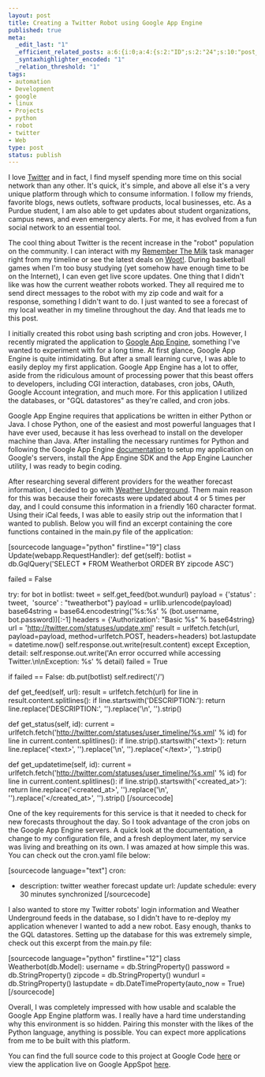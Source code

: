 ```yaml
--- 
layout: post
title: Creating a Twitter Robot using Google App Engine
published: true
meta: 
  _edit_last: "1"
  _efficient_related_posts: a:6:{i:0;a:4:{s:2:"ID";s:2:"24";s:10:"post_title";s:31:"Telephony Made Easy with Twilio";s:7:"matches";s:1:"4";s:9:"permalink";s:63:"http://mbmccormick.com/2010/05/telephony-made-easy-with-twilio/";}i:1;a:4:{s:2:"ID";s:3:"155";s:10:"post_title";s:38:"Install Ubuntu 11.04 on a Google Cr-48";s:7:"matches";s:1:"2";s:9:"permalink";s:70:"http://mbmccormick.com/2011/08/install-ubuntu-11-04-on-a-google-cr-48/";}i:2;a:4:{s:2:"ID";s:2:"79";s:10:"post_title";s:52:"Connect Your Google Cr-48 Laptop to PAL2.0 at Purdue";s:7:"matches";s:1:"2";s:9:"permalink";s:84:"http://mbmccormick.com/2011/02/connect-your-google-cr-48-laptop-to-pal2-0-at-purdue/";}i:3;a:4:{s:2:"ID";s:2:"75";s:10:"post_title";s:63:"Reading Phone Numbers, Access Codes with Twilio's Speech Engine";s:7:"matches";s:1:"2";s:9:"permalink";s:93:"http://mbmccormick.com/2010/12/reading-phone-numbers-access-codes-with-twilios-speech-engine/";}i:4;a:4:{s:2:"ID";s:2:"70";s:10:"post_title";s:57:"HTTP Basic Authorization with Python and Google AppEngine";s:7:"matches";s:1:"2";s:9:"permalink";s:89:"http://mbmccormick.com/2010/10/http-basic-authorization-with-python-and-google-appengine/";}i:5;a:4:{s:2:"ID";s:3:"158";s:10:"post_title";s:35:"Install Windows 8 on a Google Cr-48";s:7:"matches";s:1:"1";s:9:"permalink";s:67:"http://mbmccormick.com/2011/09/install-windows-8-on-a-google-cr-48/";}}
  _syntaxhighlighter_encoded: "1"
  _relation_threshold: "1"
tags: 
- automation
- Development
- google
- linux
- Projects
- python
- robot
- twitter
- Web
type: post
status: publish
---
```

I love <a href="http://www.twitter.com/" target="_blank">Twitter</a> and in fact, I find myself spending more time on this  social network than any other. It's quick, it's simple, and above all  else it's a very unique platform through which to consume information. I  follow my friends, favorite blogs, news outlets, software products,  local businesses, etc. As a Purdue student, I am also able to get  updates about student organizations, campus news, and even emergency  alerts. For me, it has evolved from a fun social network to an essential tool.

The cool thing about Twitter is the recent increase in the "robot"  population on the community. I can interact with my <a href="http://www.rememberthemilk.com/" target="_blank">Remember The Milk</a> task manager right from my timeline or see the latest deals on <a href="http://www.woot.com/" target="_blank">Woot!</a>.  During basketball games when I'm too busy studying (yet somehow have  enough time to be on the Internet), I can even get live score updates. One thing that I didn't like was how the current weather robots worked.  They all required me to send direct messages to the robot with my zip code and wait for a response, something I  didn't want to do. I just wanted to see a forecast of my local weather  in my timeline throughout the day. And that leads me to this post.

I initially created this robot using bash scripting and cron jobs. However, I recently migrated the application to <a href="http://appengine.google.com/" target="_blank">Google App Engine</a>, something I've wanted to experiment with for a long time. At first glance, Google App Engine is quite intimidating. But after a small learning curve, I was able to easily deploy my first application. Google App Engine has a lot to offer, aside from the ridiculous amount of processing power that this beast offers to developers, including CGI interaction, databases, cron jobs, OAuth, Google Account integration, and much more. For this application I utilized the databases, or "GQL datastores" as they're called, and cron jobs.

Google App Engine requires that applications be written in either Python or Java. I chose Python, one of the easiest and most powerful languages that I have ever used, because it has less overhead to install on the developer machine than Java. After installing the necessary runtimes for Python and following the Google App Engine <a href="http://code.google.com/appengine/docs/python/overview.html" target="_blank">documentation</a> to setup my application on Google's servers, install the App Engine SDK and the App Engine Launcher utility, I was ready to begin coding.

After researching several different providers for the weather forecast information, I decided to go with <a href="http://www.wunderground.com/" target="_blank">Weather Underground</a>. Them main reason for this was because their forecasts were updated about 4 or 5 times per day, and I could consume this information in a friendly 160 character format. Using their iCal feeds, I was able to easily strip out the information that I wanted to publish. Below you will find an excerpt containing the core functions contained in the main.py file of the application:

[sourcecode language="python" firstline="19"]
class Update(webapp.RequestHandler):
 def get(self):
 botlist = db.GqlQuery('SELECT * FROM Weatherbot ORDER BY zipcode ASC')

 failed = False

 try:
  for bot in botlist:
   tweet = self.get_feed(bot.wundurl)
   payload = {'status' : tweet,  'source' : &quot;tweatherbot&quot;}
   payload = urllib.urlencode(payload)
   base64string = base64.encodestring('%s:%s' % (bot.username, bot.password))[:-1]
   headers = {'Authorization': &quot;Basic %s&quot; % base64string}
   url = 'http://twitter.com/statuses/update.xml'
   result = urlfetch.fetch(url, payload=payload, method=urlfetch.POST, headers=headers)
   bot.lastupdate = datetime.now()
   self.response.out.write(result.content)
  except Exception, detail:
   self.response.out.write('An error occurred while accessing Twitter.\n\nException: %s' % detail)
   failed = True

 if failed == False:
  db.put(botlist)
  self.redirect('/')

def get_feed(self, url):
 result = urlfetch.fetch(url)
 for line in result.content.splitlines():
  if line.startswith('DESCRIPTION:'):
   return line.replace('DESCRIPTION:', '').replace('\\n', '').strip()

def get_status(self, id):
 current = urlfetch.fetch('http://twitter.com/statuses/user_timeline/%s.xml' % id)
 for line in current.content.splitlines():
  if line.strip().startswith('&lt;text&gt;'):
   return line.replace('&lt;text&gt;', '').replace('\\n', '').replace('&lt;/text&gt;', '').strip()

def get_updatetime(self, id):
 current = urlfetch.fetch('http://twitter.com/statuses/user_timeline/%s.xml' % id)
 for line in current.content.splitlines():
  if line.strip().startswith('&lt;created_at&gt;'):
   return line.replace('&lt;created_at&gt;', '').replace('\\n', '').replace('&lt;/created_at&gt;', '').strip()
[/sourcecode]

One of the key requirements for this service is that it needed to check for new forecasts throughout the day. So I took advantage of the cron jobs on the Google App Engine servers. A quick look at the documentation, a change to my configuration file, and a fresh deployment later, my service was living and breathing on its own. I was amazed at how simple this was. You can check out the cron.yaml file below:

[sourcecode language="text"]
cron:
- description: twitter weather forecast update
  url: /update
  schedule: every 30 minutes synchronized
[/sourcecode]

I also wanted to store my Twitter robots' login information and Weather  Underground feeds in the database, so I didn't have to re-deploy my  application whenever I wanted to add a new robot. Easy enough, thanks to  the GQL datastores. Setting up the database for this was extremely  simple, check out this excerpt from the main.py file:

[sourcecode language="python" firstline="12"]
﻿﻿class Weatherbot(db.Model):
 username = db.StringProperty()
 password = db.StringProperty()
 zipcode = db.StringProperty()
 wundurl = db.StringProperty()
 lastupdate = db.DateTimeProperty(auto_now = True)
[/sourcecode]

Overall, I was completely impressed with how usable and scalable the Google App Engine platform was. I really have a hard time understanding why this environment is so hidden. Pairing this monster with the likes of the Python language, anything is possible. You can expect more applications from me to be built with this platform.

You can find the full source code to this project at Google Code <a href="http://code.google.com/p/tweatherbot" target="_blank">here</a> or view the application live on Google AppSpot <a href="http://tweatherbot.appspot.com/" target="_blank">here</a>.
